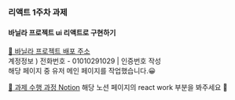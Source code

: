 ### 리액트 1주차 과제

#### 바닐라 프로젝트 ui 리액트로 구현하기

[🚀 바닐라 프로젝트 배포 주소](https://euid-market.netlify.app/)
<br>
계정정보 ) 전화번호 - 01010291029 | 인증번호 작성
<br>
해당 페이지 중 유저 메인 페이지를 작업했습니다.😀

[ 🚀 과제 수행 과정 Notion](https://localhost1029.notion.site/REACT-Log-8330d59799de4fa0b6eeae29163109e7?pvs=4)
해당 노션 페이지의 react work 부분을 봐주세요 🥰
